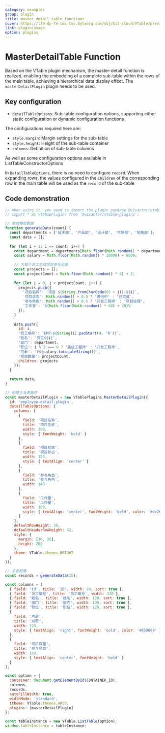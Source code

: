 ```yaml
---
category: examples
group: plugin
title: master detail table functions
cover: https://lf9-dp-fe-cms-tos.byteorg.com/obj/bit-cloud/VTable/preview/masterSubTable-plugin.gif
link: plugin/usage
option: plugins
---
```


# MasterDetailTable Function

Based on the VTable plugin mechanism, the master-detail function is realized, enabling the embedding of a complete sub-table within the rows of the main table, achieving a hierarchical data display effect. The `masterDetailPlugin` plugin needs to be used.

## Key configuration

- `detailTableOptions`: Sub-table configuration options, supporting either static configuration or dynamic configuration functions

The configurations required here are:
- `style.margin`: Margin settings for the sub-table
- `style.height`: Height of the sub-table container
- `columns`: Definition of sub-table columns

As well as some configuration options available in ListTableConstructorOptions

In `DetailTableOptions`, there is no need to configure `record`. When expanding rows, the values configured in the `children` of the corresponding row in the main table will be used as the `record` of the sub-table

## Code demonstration

```javascript livedemo template=vtable
// When using it, you need to import the plugin package @visactor/vtable-plugins
// import * as VTablePlugins from '@visactor/vtable-plugins';

// 生成模拟数据
function generateData(count) {
  const departments = ['技术部', '产品部', '设计部', '市场部', '销售部'];
  const data = [];
  
  for (let i = 1; i <= count; i++) {
    const department = departments[Math.floor(Math.random() * departments.length)];
    const salary = Math.floor(Math.random() * 20000) + 8000;
    
    // 为每个员工生成项目参与记录
    const projects = [];
    const projectCount = Math.floor(Math.random() * 4) + 2;
    
    for (let j = 0; j < projectCount; j++) {
      projects.push({
        '项目名称': `项目 ${String.fromCharCode(65 + j)}-${i}`,
        '项目状态': Math.random() > 0.5 ? '进行中' : '已完成',
        '参与角色': Math.random() > 0.5 ? '开发工程师' : '项目经理',
        '工作量': `${Math.floor(Math.random() * 60) + 20}%`
      });
    }
    
    data.push({
      id: i,
      '员工编号': `EMP-${String(i).padStart(4, '0')}`,
      '姓名': `员工${i}`,
      '部门': department,
      '职位': i % 3 === 0 ? '高级工程师' : '开发工程师',
      '月薪': `¥${salary.toLocaleString()}`,
      '项目数量': projectCount,
      children: projects
    });
  }
  
  return data;
}

// 创建主从表插件
const masterDetailPlugin = new VTablePlugins.MasterDetailPlugin({
  id: 'employee-detail-plugin',
  detailTableOptions: {
    columns: [
      { 
        field: '项目名称', 
        title: '项目名称',
        width: 200,
        style: { fontWeight: 'bold' }
      },
      { 
        field: '项目状态', 
        title: '项目状态',
        width: 120,
        style: { textAlign: 'center' }
      },
      { 
        field: '参与角色', 
        title: '参与角色',
        width: 140
      },
      { 
        field: '工作量', 
        title: '工作量',
        width: 100,
        style: { textAlign: 'center', fontWeight: 'bold', color: '#dc2626' }
      }
    ],
    defaultRowHeight: 36,
    defaultHeaderRowHeight: 42,
    style: { 
      margin: [16, 20], 
      height: 200 
    },
    theme: VTable.themes.BRIGHT
  }
});

// 主表配置
const records = generateData(15);

const columns = [
  { field: 'id', title: 'ID', width: 80, sort: true },
  { field: '员工编号', title: '员工编号', width: 120 },
  { field: '姓名', title: '姓名', width: 100, sort: true },
  { field: '部门', title: '部门', width: 100, sort: true },
  { field: '职位', title: '职位', width: 120, sort: true },
  { 
    field: '月薪', 
    title: '月薪', 
    width: 120,
    style: { textAlign: 'right', fontWeight: 'bold', color: '#059669' }
  },
  { 
    field: '项目数量', 
    title: '参与项目', 
    width: 100,
    style: { textAlign: 'center', fontWeight: 'bold' }
  }
];

const option = {
  container: document.getElementById(CONTAINER_ID),
  columns,
  records,
  autoFillWidth: true,
  widthMode: 'standard',
  ttheme: VTable.themes.ARCO,
  plugins: [masterDetailPlugin]
};

const tableInstance = new VTable.ListTable(option);
window.tableInstance = tableInstance;
```